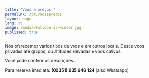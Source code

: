 ```yaml
---
title: 'Voos e preços '
permalink: /pt/vooseprecos
layout: page
lang: pt
image: /media/balloon-in-winter.jpg
published: true
---
```

Nós oferecemos varios tipos de voos e em outros locais. Desde voos privados até grupos, ou altitudes elevadas e voos cativos.



Você pode conferir as descrições…



Para reserva imediata: **(00351) 935 646 124**  (also Whatsapp)
